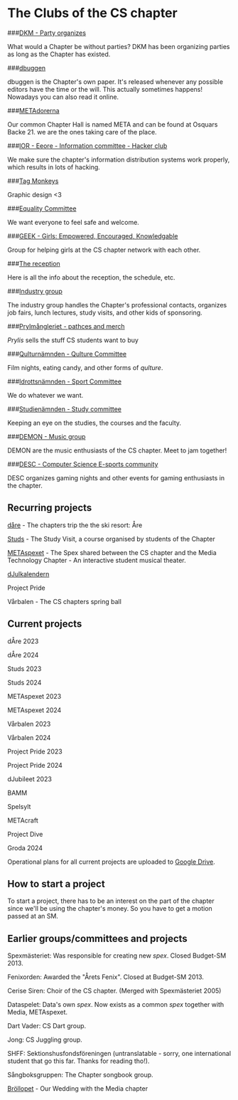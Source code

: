 # The Clubs of the CS chapter

###[DKM - Party organizes](/en/clubs/dkm)

What would a Chapter be without parties? DKM has been organizing parties as long as the Chapter has existed.

###[dbuggen](http://dbu.gg)

dbuggen is the Chapter's own paper. It's released whenever any possible editors have the time or the will. This actually sometimes happens! Nowadays you can also read it online.

###[METAdorerna](/en/clubs/metadorerna)

Our common Chapter Hall is named META and can be found at Osquars Backe 21. we are the ones taking care of the place.

###[IOR - Eeore - Information committee - Hacker club](/en/clubs/informationsorganet)

We make sure the chapter's information distribution systems work properly, which results in lots of hacking.

###[Tag Monkeys](/en/clubs/tag-monkeys)

Graphic design <3

###[Equality Committee](/en/clubs/jamlikhetsnamnden)

We want everyone to feel safe and welcome.

###[GEEK - Girls: Empowered, Encouraged, Knowledgable](/en/clubs/geek)

Group for helping girls at the CS chapter network with each other.

###[The reception](/en/clubs/mottagningen)

Here is all the info about the reception, the schedule, etc.

###[Industry group](/en/clubs/naringslivsgruppen)

The industry group handles the Chapter's professional contacts, organizes job fairs, lunch lectures, study visits, and other kids of sponsoring.

###[Prylmångleriet - pathces and merch](/en/clubs/prylmangleriet)

_Prylis_ sells the stuff CS students want to buy

###[Qulturnämnden - Qulture Committee](/en/clubs/qulturnamnden)

Film nights, eating candy, and other forms of _qulture_.

###[Idrottsnämnden - Sport Committee](/en/clubs/idrottsnamnden)

We do whatever we want.

###[Studienämnden - Study committee](/en/clubs/studienamnden)

Keeping an eye on the studies, the courses and the faculty.

###[DEMON - Music group](/en/clubs/demon)

DEMON are the music enthusiasts of the CS chapter. Meet to jam together!

###[DESC - Computer Science E-sports community](/en/clubs/desc)

DESC organizes gaming nights and other events for gaming enthusiasts in the chapter.

## Recurring projects

[dåre](http://dåre.se) - The chapters trip the the ski resort: Åre

[Studs](https://studieresan.se) - The Study Visit, a course organised by students of the Chapter

[METAspexet](http://metaspexet.se) - The Spex shared between the CS chapter and the Media Technology Chapter - An interactive student musical theater.

[dJulkalendern](https://djul.datasektionen.se/)

Project Pride

Vårbalen - The CS chapters spring ball

## Current projects

dÅre 2023

dÅre 2024

Studs 2023

Studs 2024

METAspexet 2023

METAspexet 2024

Vårbalen 2023

Vårbalen 2024

Project Pride 2023

Project Pride 2024

dJubileet 2023

BAMM

Spelsylt

METAcraft

Project Dive

Groda 2024

Operational plans for all current projects are uploaded to [Google Drive](https://dsekt.se/vp-projekt).

## How to start a project

To start a project, there has to be an interest on the part of the chapter since we'll be using the chapter's money.
So you have to get a motion passed at an SM.

## Earlier groups/committees and projects

Spexmästeriet: Was responsible for creating new _spex_. Closed Budget-SM 2013.

Fenixorden: Awarded the "Årets Fenix". Closed at Budget-SM 2013.

Cerise Siren: Choir of the CS chapter. (Merged with Spexmästeriet 2005)

Dataspelet: Data's own _spex_. Now exists as a common _spex_ together with Media, METAspexet.

Dart Vader: CS Dart group.

Jong: CS Juggling group.

SHFF: Sektionshusfondsföreningen (untranslatable - sorry, one international student that go this far. Thanks for reading tho!).

Sångboksgruppen: The Chapter songbook group.

[Bröllopet](https://www.facebook.com/brollopet2017) - Our Wedding with the Media chapter
